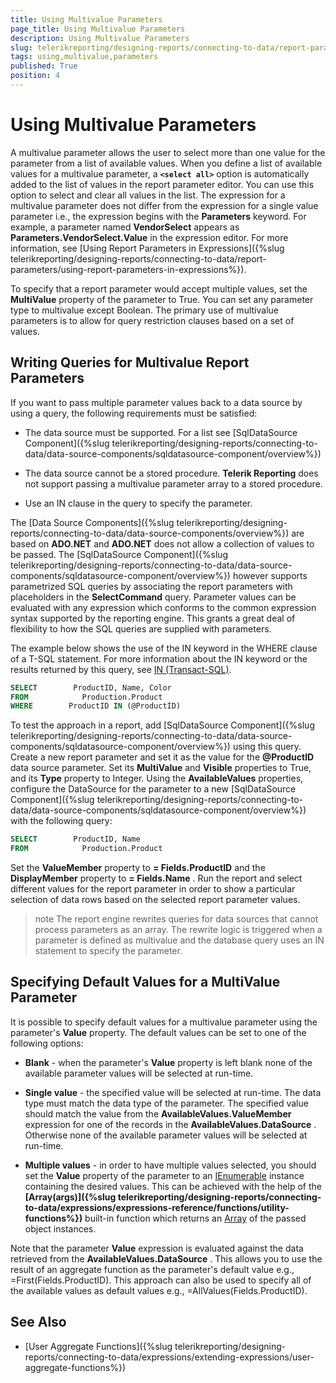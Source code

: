 ```yaml
---
title: Using Multivalue Parameters
page_title: Using Multivalue Parameters 
description: Using Multivalue Parameters
slug: telerikreporting/designing-reports/connecting-to-data/report-parameters/using-multivalue-parameters
tags: using,multivalue,parameters
published: True
position: 4
---
```


# Using Multivalue Parameters

A multivalue parameter allows the user to select more than one value for the parameter from a list of available values. When you define a list of available values for a multivalue parameter, a __```<select all>```__ option is automatically added to the list of values in the report parameter editor. You can use this option to select and clear all values in the list. The expression for a multivalue parameter does not differ from the expression for a single value parameter i.e., the expression begins with the __Parameters__  keyword. For example, a parameter named __VendorSelect__ appears as __Parameters.VendorSelect.Value__  in the expression editor. For more information, see [Using Report Parameters in Expressions]({%slug telerikreporting/designing-reports/connecting-to-data/report-parameters/using-report-parameters-in-expressions%}).       

To specify that a report parameter would accept multiple values, set the __MultiValue__  property of the parameter to True. You can set any parameter         type to multivalue except Boolean. The primary use of multivalue parameters is to allow for query restriction clauses based on a set of values.       

## Writing Queries for Multivalue Report Parameters

If you want to pass multiple parameter values back to a data source by using a query, the following requirements must be satisfied:

* The data source must be supported. For a list see [SqlDataSource Component]({%slug telerikreporting/designing-reports/connecting-to-data/data-source-components/sqldatasource-component/overview%})

* The data source cannot be a stored procedure. __Telerik Reporting__  does not support passing a multivalue parameter array to a
 stored procedure.

* Use an IN clause in the query to specify the parameter.

The [Data Source Components]({%slug telerikreporting/designing-reports/connecting-to-data/data-source-components/overview%}) are based on __ADO.NET__  and __ADO.NET__  does not allow a collection of values to be passed. The [SqlDataSource Component]({%slug telerikreporting/designing-reports/connecting-to-data/data-source-components/sqldatasource-component/overview%}) however supports parametrized SQL queries by associating the report parameters with placeholders in the __SelectCommand__  query. Parameter values can be evaluated with any expression which conforms to the common expression syntax supported by the reporting engine. This grants a great deal of flexibility to how the SQL queries are supplied with parameters.         

The example below shows the use of the IN keyword in the WHERE clause of a T-SQL statement. For more information about the IN keyword or the results returned by this query, see  [IN (Transact-SQL)](http://msdn.microsoft.com/en-us/library/ms177682(SQL.90).aspx).         

	
````SQL
SELECT        ProductID, Name, Color
FROM            Production.Product
WHERE        ProductID IN (@ProductID)
````

To test the approach in a report, add [SqlDataSource Component]({%slug telerikreporting/designing-reports/connecting-to-data/data-source-components/sqldatasource-component/overview%}) using this query. Create a new report parameter and set it as the value for the __@ProductID__  data source parameter. Set its __MultiValue__  and __Visible__  properties to True, and its __Type__  property to Integer. Using the __AvailableValues__  properties, configure the DataSource for the parameter to a new [SqlDataSource Component]({%slug telerikreporting/designing-reports/connecting-to-data/data-source-components/sqldatasource-component/overview%}) with the following query:         
	
````SQL
SELECT        ProductID, Name
FROM            Production.Product
````

Set the __ValueMember__  property to __= Fields.ProductID__  and the __DisplayMember__  property to __= Fields.Name__ . Run the report and select different values for the report parameter in order to show a particular selection of data rows based on the selected report parameter values.         

>note The report engine rewrites queries for data sources that cannot process parameters as an array. The rewrite logic is triggered when a parameter is             defined as multivalue and the database query uses an IN statement to specify the parameter.           


## Specifying Default Values for a MultiValue Parameter

It is possible to specify default values for a multivalue parameter using the parameter's __Value__  property. The default values can be set to one of the following options:         

* __Blank__  - when the parameter's __Value__  property is left blank none of the available parameter values will be selected at run-time.             

* __Single value__  - the specified value will be selected at run-time. The data type must match the data type of the parameter. The specified value should match the value from the __AvailableValues.ValueMember__  expression for one of the records in the __AvailableValues.DataSource__ . Otherwise none of the available parameter values will be selected at run-time.             

* __Multiple values__  - in order to have multiple values selected, you should set the __Value__ property of the parameter to an                [IEnumerable](http://msdn.microsoft.com/en-us/library/system.collections.ienumerable.aspx) instance containing the desired values. This can be achieved with the help of the               __[Array(args)]({%slug telerikreporting/designing-reports/connecting-to-data/expressions/expressions-reference/functions/utility-functions%})__  built-in function which returns an                [Array](http://msdn.microsoft.com/en-us/library/system.array.aspx) of the passed object instances.             

Note that the parameter __Value__  expression is evaluated against the data retrieved from the __AvailableValues.DataSource__ . This allows you to use the result of an aggregate function as the parameter's default value e.g., =First(Fields.ProductID). This approach can also be used to specify all of the available values as default values e.g., =AllValues(Fields.ProductID).         

## See Also

 * [User Aggregate Functions]({%slug telerikreporting/designing-reports/connecting-to-data/expressions/extending-expressions/user-aggregate-functions%})
